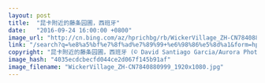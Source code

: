 ```yaml
---
layout: post
title:  "昆卡附近的藤条园圃，西班牙"
date:   "2016-09-24 16:00:00 +0800"
image_url: "http://cn.bing.com/az/hprichbg/rb/WickerVillage_ZH-CN7840880999_1920x1080.jpg"
link: "/search?q=%e8%a5%bf%e7%8f%ad%e7%89%99+%e6%98%86%e5%8d%a1&form=hpcapt&mkt=zh-cn"
copyright: "昆卡附近的藤条园圃，西班牙 (© David Santiago Garcia/Aurora Photos)"
image_hash: "4035ecdcbecfd044ce2d067f145b91af"
image_filename: "WickerVillage_ZH-CN7840880999_1920x1080.jpg"
---
```

